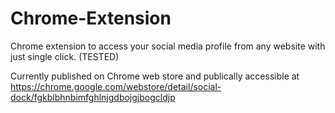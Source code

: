 # Chrome-Extension

Chrome extension to access your social media profile from any website with just single click. (TESTED)

Currently published on Chrome web store and publically accessible at https://chrome.google.com/webstore/detail/social-dock/fgkblbhnbimfghlnjgdbojgjbogcldjp
